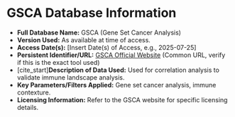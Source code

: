 # GSCA Database Information

* **Full Database Name:** GSCA (Gene Set Cancer Analysis)
* **Version Used:** As available at time of access.
* **Access Date(s):** [Insert Date(s) of Access, e.g., 2025-07-25]
* **Persistent Identifier/URL:** [GSCA Official Website](https://bioinfo.life.hust.edu.cn/GSCA/#/) (Common URL, verify if this is the exact tool used)
* [cite_start]**Description of Data Used:** Used for correlation analysis to validate immune landscape analysis.
* **Key Parameters/Filters Applied:** Gene set cancer analysis, immune contexture.
* **Licensing Information:** Refer to the GSCA website for specific licensing details.
